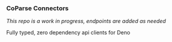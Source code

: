 ### CoParse Connectors

*This repo is a work in progress, endpoints are added as needed*

Fully typed, zero dependency api clients for Deno
